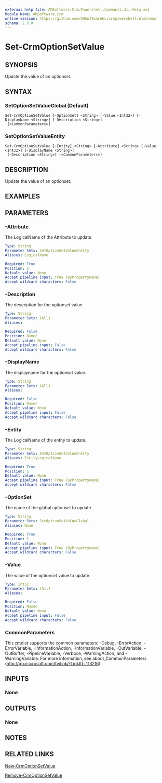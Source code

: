 ```yaml
---
external help file: AMSoftware.Crm.Powershell.Commands.dll-Help.xml
Module Name: AMSoftware.Crm
online version: https://github.com/AMSoftwareNL/crmpowershell/blob/master/docs/Set-CrmOptionSetValue.md
schema: 2.0.0
---
```


# Set-CrmOptionSetValue

## SYNOPSIS
Update the value of an optionset.

## SYNTAX

### SetOptionSetValueGlobal (Default)
```
Set-CrmOptionSetValue [-OptionSet] <String> [-Value <Int32>] [-DisplayName <String>] [-Description <String>]
 [<CommonParameters>]
```

### SetOptionSetValueEntity
```
Set-CrmOptionSetValue [-Entity] <String> [-Attribute] <String> [-Value <Int32>] [-DisplayName <String>]
 [-Description <String>] [<CommonParameters>]
```

## DESCRIPTION
Update the value of an optionset.

## EXAMPLES

## PARAMETERS

### -Attribute
The LogicalName of the Attribute to update.

```yaml
Type: String
Parameter Sets: SetOptionSetValueEntity
Aliases: LogicalName

Required: True
Position: 2
Default value: None
Accept pipeline input: True (ByPropertyName)
Accept wildcard characters: False
```

### -Description
The description for the optionset value.

```yaml
Type: String
Parameter Sets: (All)
Aliases:

Required: False
Position: Named
Default value: None
Accept pipeline input: False
Accept wildcard characters: False
```

### -DisplayName
The displayname for the optionset value.

```yaml
Type: String
Parameter Sets: (All)
Aliases:

Required: False
Position: Named
Default value: None
Accept pipeline input: False
Accept wildcard characters: False
```

### -Entity
The LogicalName of the entity to update.

```yaml
Type: String
Parameter Sets: SetOptionSetValueEntity
Aliases: EntityLogicalName

Required: True
Position: 1
Default value: None
Accept pipeline input: True (ByPropertyName)
Accept wildcard characters: False
```

### -OptionSet
The name of the global optionset to update.

```yaml
Type: String
Parameter Sets: SetOptionSetValueGlobal
Aliases: Name

Required: True
Position: 1
Default value: None
Accept pipeline input: True (ByPropertyName)
Accept wildcard characters: False
```

### -Value
The value of the optionset value to update.

```yaml
Type: Int32
Parameter Sets: (All)
Aliases:

Required: False
Position: Named
Default value: None
Accept pipeline input: False
Accept wildcard characters: False
```

### CommonParameters
This cmdlet supports the common parameters: -Debug, -ErrorAction, -ErrorVariable, -InformationAction, -InformationVariable, -OutVariable, -OutBuffer, -PipelineVariable, -Verbose, -WarningAction, and -WarningVariable. For more information, see about_CommonParameters (http://go.microsoft.com/fwlink/?LinkID=113216).

## INPUTS

### None
## OUTPUTS

### None
## NOTES

## RELATED LINKS

[New-CrmOptionSetValue](New-CrmOptionSetValue.md)

[Remove-CrmOptionSetValue](Remove-CrmOptionSetValue.md)
